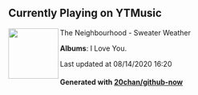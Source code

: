 ## Currently Playing on YTMusic

[<img align="left" width="100" src="https://lh3.googleusercontent.com/u0htw6OuJtLoqaqfcXERYfyTieWDkFZT0dUqdJ4_udvDuS_i2T-JLt_fF2HTUD-Xbvqk9nJQo1yleMyY">](https://music.youtube.com/channel/UC1cnYMXqKdazz-gDPKaDFyg)

The Neighbourhood - Sweater Weather

**Albums**: I Love You.

Last updated at 08/14/2020 16:20

#### Generated with [20chan/github-now](https://github.com/20chan/github-now)


<!--
**20chan/20chan** is a ✨ _special_ ✨ repository because its `README.md` (this file) appears on your GitHub profile.

Here are some ideas to get you started:

- 🔭 I’m currently working on ...
- 🌱 I’m currently learning ...
- 👯 I’m looking to collaborate on ...
- 🤔 I’m looking for help with ...
- 💬 Ask me about ...
- 📫 How to reach me: ...
- 😄 Pronouns: ...
- ⚡ Fun fact: ...
-->
